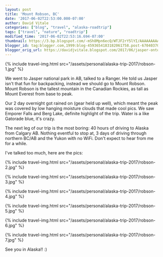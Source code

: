 ```yaml
---
layout: post
title: 'Mount Robson, BC'
date: '2017-06-02T22:53:00.000-07:00'
author: David Vitale
categories: ["blog", "travel", "alaska-roadtrip"]
tags: ["travel", "nature", "roadtrip"]
modified_time: '2017-06-02T22:53:16.694-07:00'
thumbnail: https://3.bp.blogspot.com/-mSh8Mpn6ecQ/WTJF2rY5lYI/AAAAAAAAAsU/13fBj1ElJvMLC-Zho8tmg1tdDVRRnG3pwCLcB/s72-c/IMG_4813_800x533.JPG
blogger_id: tag:blogger.com,1999:blog-4593654183182061758.post-6704037075117550826
blogger_orig_url: https://davidjvitale.blogspot.com/2017/06/jasper-onto-alaska.html
---
```


{% include travel-img.html src="/assets/personal/alaska-trip-2017/robson-1.jpg" %}

 We went to Jasper national park in AB, talked to a Ranger. He told us Jasper isn't that fun for backpacking, instead we should go to Mount Robson. Mount Robson is the tallest mountain in the Canadian Rockies, as tall as Mount Everest from base to peak.

Our 2 day overnight got rained on (gear held up well), which meant the peak was covered by low hanging moisture clouds that made cool pics. We saw Emporer Falls and Berg Lake,  definite highlight of the  trip.  Water is a like Gatorade blue, it's crazy.

The next leg of our trip is the most boring: 40 hours of driving to Alaska from Calgary AB. Nothing eventful to stop at, 3 days of driving through northern BC/AB and the Yukon with no WiFi. Don't expect to hear from me for a while. 

I've talked too much, here are the pics:

{% include travel-img.html src="/assets/personal/alaska-trip-2017/robson-2.jpg" %}

{% include travel-img.html src="/assets/personal/alaska-trip-2017/robson-3.jpg" %}

{% include travel-img.html src="/assets/personal/alaska-trip-2017/robson-4.jpg" %}

{% include travel-img.html src="/assets/personal/alaska-trip-2017/robson-5.jpg" %}

{% include travel-img.html src="/assets/personal/alaska-trip-2017/robson-6.jpg" %}

{% include travel-img.html src="/assets/personal/alaska-trip-2017/robson-7.jpg" %}

See you in Alaska!! :)
